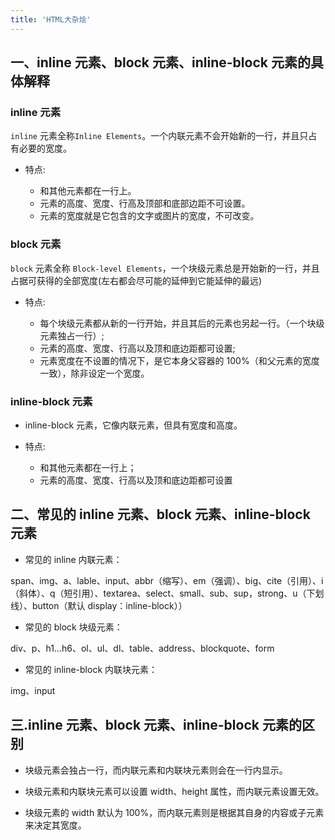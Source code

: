 ```yaml
---
title: 'HTML大杂烩'
---
```


## 一、inline 元素、block 元素、inline-block 元素的具体解释

### inline 元素

`inline` 元素全称`Inline Elements`。一个内联元素不会开始新的一行，并且只占有必要的宽度。

-   特点:

    -   和其他元素都在一行上。
    -   元素的高度、宽度、行高及顶部和底部边距不可设置。
    -   元素的宽度就是它包含的文字或图片的宽度，不可改变。

### block 元素

`block` 元素全称 `Block-level Elements`，一个块级元素总是开始新的一行，并且占据可获得的全部宽度(左右都会尽可能的延伸到它能延伸的最远)

-   特点:

    -   每个块级元素都从新的一行开始，并且其后的元素也另起一行。（一个块级元素独占一行）;
    -   元素的高度、宽度、行高以及顶和底边距都可设置;
    -   元素宽度在不设置的情况下，是它本身父容器的 100%（和父元素的宽度一致），除非设定一个宽度。

### inline-block 元素

-   inline-block 元素，它像内联元素，但具有宽度和高度。

-   特点:

    -   和其他元素都在一行上；
    -   元素的高度、宽度、行高以及顶和底边距都可设置

## 二、常见的 inline 元素、block 元素、inline-block 元素

-   常见的 inline 内联元素：

span、img、a、lable、input、abbr（缩写）、em（强调）、big、cite（引用）、i（斜体）、q（短引用）、textarea、select、small、sub、sup，strong、u（下划线）、button（默认 display：inline-block））

-   常见的 block 块级元素：

div、p、h1…h6、ol、ul、dl、table、address、blockquote、form

-   常见的 inline-block 内联块元素：

img、input

## 三.inline 元素、block 元素、inline-block 元素的区别

-   块级元素会独占一行，而内联元素和内联块元素则会在一行内显示。

-   块级元素和内联块元素可以设置 width、height 属性，而内联元素设置无效。

-   块级元素的 width 默认为 100%，而内联元素则是根据其自身的内容或子元素来决定其宽度。
